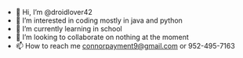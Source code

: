 - 👋 Hi, I’m @droidlover42
- 👀 I’m interested in coding mostly in java and python
- 🌱 I’m currently learning in school
- 💞️ I’m looking to collaborate on nothing at the moment
- 📫 How to reach me connorpayment9@gmail.com or 952-495-7163

<!---
droidlover42/droidlover42 is a ✨ special ✨ repository because its `README.md` (this file) appears on your GitHub profile.
You can click the Preview link to take a look at your changes.
--->
